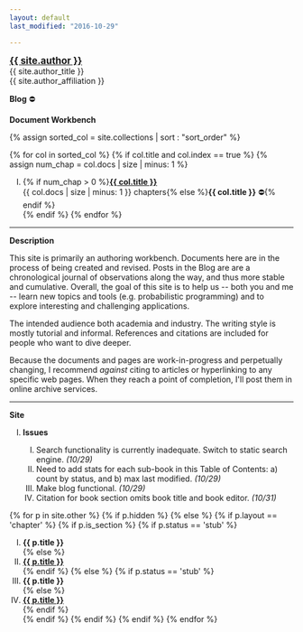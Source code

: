 ```yaml
---
layout: default
last_modified: "2016-10-29"

---
```

<style type="text/css">
ol li {
text-align:left;
list-style-type: upper-roman
}
ol li ol li {
text-align:left;
list-style-type: decimal;
}
</style>


<div class = "author-block">
<a href="{{ site.author_url }}" target="_blank" style="font-weight: bold;font-size:120%;">{{ site.author }}</a><br>
{{ site.author_title }}<br>
{{ site.author_affiliation }}<br>
</div>

**Blog<!--(/blog/index.html)-->** ⛔️


**Document Workbench**

{% assign sorted_col = site.collections | sort : "sort_order" %}

{% for col in sorted_col %}
{% if col.title and col.index == true %}
{% assign num_chap = col.docs | size  | minus: 1 %}
1. {% if num_chap > 0 %}**<a class="chapter-link" href="/{{ col.label }}/index.html" target="_blank">{{ col.title }}</a>**<br>
<span class="annotate">{{ col.docs | size  | minus: 1 }} chapters</span>{% else %}**{{ col.title }}** ⛔️{% endif %}<br/>
{% endif %}
{% endfor %}

____

**Description**

This site is primarily an authoring workbench. Documents here are in the process of being created and revised. Posts in the Blog are are a chronological journal of observations along the way, and thus more stable and cumulative. Overall, the goal of this site is to help us -- both you and me -- learn new topics and tools (e.g. probabilistic programming) and to explore interesting and challenging applications. 

The intended audience both academia and industry.  The writing style is mostly tutorial and informal. References and citations are included for people who want to dive deeper. 

Because the documents and pages are work-in-progress and perpetually changing, I recommend *against* citing to articles or hyperlinking to any specific web pages.  When they reach a point of completion, I'll post them in online archive services.

____

**Site**

1. **Issues**

<ol class="note">
<ol>
<li>Search functionality is currently inadequate. Switch to static search engine. <em>(10/29)</em></li>
<li>Need to add stats for each sub-book in this Table of Contents: a) count by status, and b) max last modified. <em>(10/29)</em></li>
<li>Make blog functional. <em>(10/29)</em></li>
<li>Citation for book section omits book title and book editor. <em>(10/31)</em></li>
</ol>
</ol>


{% for p in site.other %}
    {% if p.hidden %}
    {% else %}
        {% if p.layout == 'chapter' %}
            {% if p.is_section %}
                {% if p.status == 'stub' %}
1. **{{ p.title }}**<br>{% else %}
1. **<a class="chapter-link" href="{{ site.baseurl }}{{ p.url }}" target="_blank">{{ p.title }}</a>**<br>{% endif %}
            {% else %}
                {% if p.status == 'stub' %}
1. **{{ p.title }}**<br>{% else %}
1. **<a class="chapter-link" href="{{ site.baseurl }}{{ p.url }}" target="_blank">{{ p.title }}</a>**<br>{% endif %}     
            {% endif %}
        {% endif %}
    {% endif %}
{% endfor %}